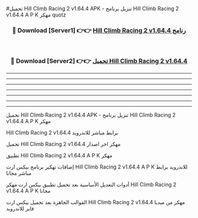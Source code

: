 #تحميل Hill Climb Racing 2 v1.64.4 APK - تنزيل برنامج Hill Climb Racing 2 v1.64.4 A P K مهكر quotz 



<div align="center">
<h3>🔴 Download [Server1] 👉👉 <a href="https://apkdownload10.web.app/?title=Hill Climb Racing 2 v1.64.4">Hill Climb Racing 2 v1.64.4 رنامج</a></h3><br>

<h3>🔴 Download [Server2] 👉👉 <a href="https://apkdownload10.web.app/?title=Hill Climb Racing 2 v1.64.4">تحميل Hill Climb Racing 2 v1.64.4 </a></h3>
</div>


----------------------------------------------------------

----------------------------------------------------------

----------------------------------------------------------

----------------------------------------------------------

----------------------------------------------------------

----------------------------------------------------------

----------------------------------------------------------

تحميل Hill Climb Racing 2 v1.64.4 APK - تنزيل برنامج Hill Climb Racing 2 v1.64.4 A P K مهكر

Hill Climb Racing 2 v1.64.4 برابط مباشر للاندرويد

تحميل Hill Climb Racing 2 v1.64.4 مهكر اخر اصدار

تطبيق Hill Climb Racing 2 v1.64.4 A P K مهكر

إضافات تهكير برنامج بيكس ارت Hill Climb Racing 2 v1.64.4 A P K للاندرويد برابط مباشر مجانا

أدوات التعديل الأساسية بعد تحميل تطبيق بيكس ارت مهكر Hill Climb Racing 2 v1.64.4 A P K مجانا

القوالب الجاهزة بعد تحميل بيكس ارت Hill Climb Racing 2 v1.64.4 مهكر من ميديا فاير للاندرويد


